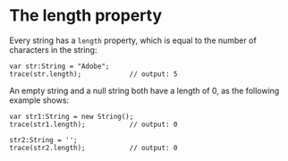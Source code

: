 # The length property

Every string has a `length` property, which is equal to the number of characters
in the string:

    var str:String = "Adobe";
    trace(str.length);            // output: 5

An empty string and a null string both have a length of 0, as the following
example shows:

    var str1:String = new String();
    trace(str1.length);           // output: 0

    str2:String = '';
    trace(str2.length);           // output: 0
